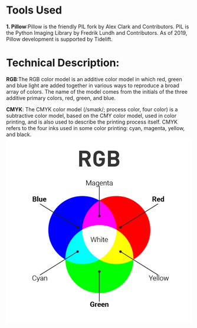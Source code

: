 # Tools Used

**1. Pillow**:Pillow is the friendly PIL fork by Alex Clark and Contributors. PIL is the Python Imaging Library by Fredrik Lundh and Contributors. As of 2019, Pillow development is supported by Tidelift.

# Technical Description:

**RGB**:The RGB color model is an additive color model in which red, green and blue light are added together in various ways to reproduce a broad array of colors. The name of the model comes from the initials of the three additive primary colors, red, green, and blue.

**CMYK**:
The CMYK color model (/smaɪk/; process color, four color) is a subtractive color model, based on the CMY color model, used in color printing, and is also used to describe the printing process itself. CMYK refers to the four inks used in some color printing: cyan, magenta, yellow, and black.
![RGB & CMYK](Val-blog-posts3.png " RGB & CMYK")
